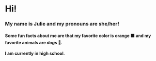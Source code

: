 
<h1>Hi!</h1>
<h3>My name is Julie and my pronouns are she/her!</h3>
<h4>Some fun facts about me are that my favorite color is <b>orange</b> 🟧 and my favorite animals are <i>dogs</i> 🐶.</h4>
<h4>I am currently in high school.</h4>




<!--
**juhum1/juhum1** is a ✨ _special_ ✨ repository because its `README.md` (this file) appears on your GitHub profile.

Here are some ideas to get you started:

- 🔭 I’m currently working on ...
- 🌱 I’m currently learning ...
- 👯 I’m looking to collaborate on ...
- 🤔 I’m looking for help with ...
- 💬 Ask me about ...
- 📫 How to reach me: ...
- 😄 Pronouns: ...
- ⚡ Fun fact: ...
-->
